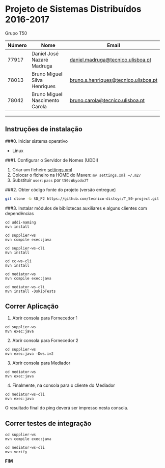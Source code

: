 # Projeto de Sistemas Distribuídos 2016-2017 #

Grupo T50

Número | Nome | Email
 --- | --- | ---
77917	| Daniel José Nazaré Madruga | daniel.madruga@tecnico.ulisboa.pt
78013	| Bruno Miguel Silva Henriques | bruno.s.henriques@tecnico.ulisboa.pt
78042	| Bruno Miguel Nascimento Carola | bruno.carola@tecnico.ulisboa.pt
-------------------------------------------------------------------------------

## Instruções de instalação


###0. Iniciar sistema operativo

* Linux

###1. Configurar o Servidor de Nomes (UDDI)

   1. Criar um ficheiro [settings.xml](disciplinas.tecnico.ulisboa.pt/leic-sod/2016-2017/labs/06-ws2/settings.xml)
   2. Colocar o ficheiro na HOME do Maven: `mv settings.xml ~/.m2/`
   3. Substituir `user:pass` por `t50:WkyodoJT`
     
###2. Obter código fonte do projeto (versão entregue)

```bash
git clone -b SD_P2 https://github.com/tecnico-distsys/T_50-project.git
``` 
 
###3. Instalar módulos de bibliotecas auxiliares e alguns clientes com dependências

```
cd uddi-naming
mvn install
```

```
cd supplier-ws
mvn compile exec:java
```
 
```
cd supplier-ws-cli
mvn install
```

```
cd cc-ws-cli
mvn install
```

```
cd mediator-ws
mvn compile exec:java
``` 
 
```
cd mediator-ws-cli
mvn install -DskipTests
```


## Correr Aplicação

1. Abrir consola para Fornecedor 1
```
cd supplier-ws
mvn exec:java
```

2. Abrir consola para Fornecedor 2
```
cd supplier-ws
mvn exec:java -Dws.i=2
```

3. Abrir consola para Mediador
```
cd mediator-ws
mvn exec:java
```

4. Finalmente, na consola para o cliente do Mediador
```
cd mediator-ws-cli
mvn exec:java
```
O resultado final do ping deverá ser impresso nesta consola.


## Correr testes de integração 
```
cd supplier-ws
mvn compile exec:java   
```

```
cd mediator-ws-cli
mvn verify
```

**FIM**
